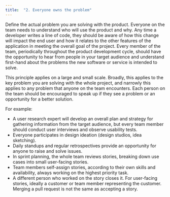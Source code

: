 ```yaml
---
title:  "2. Everyone owns the problem"
---
```


Define the actual problem you are solving with the product. Everyone on the team needs to understand who will use the product and why. Any time a developer writes a line of code, they should be aware of how this change will impact the end user and how it relates to the other features of the application in meeting the overall goal of the project. Every member of the team, periodically throughout the product development cycle, should have the opportunity to hear from people in your target audience and understand first-hand about the problems the new software or service is intended to solve.

This principle applies on a large and small scale. Broadly, this applies to the key problem you are solving with the whole project, and narrowly this applies to any problem that anyone on the team encounters. Each person on the team should be encouraged to speak up if they see a problem or an opportunity for a better solution.

For example:

* A user research expert will develop an overall plan and strategy for gathering information from the target audience, but every team member should conduct user interviews and observe usability tests.
* Everyone participates in design ideation (design studios, idea sketching).
* Daily standups and regular retrospectives provide an opportunity for anyone to raise and solve issues.
* In sprint planning, the whole team reviews stories, breaking down use cases into small user-facing stories.
* Team members self-assign stories, according to their own skills and availability, always working on the highest priority task.
* A different person who worked on the story closes it. For user-facing stories, ideally a customer or team member representing the customer. Merging a pull request is not the same as accepting a story.
